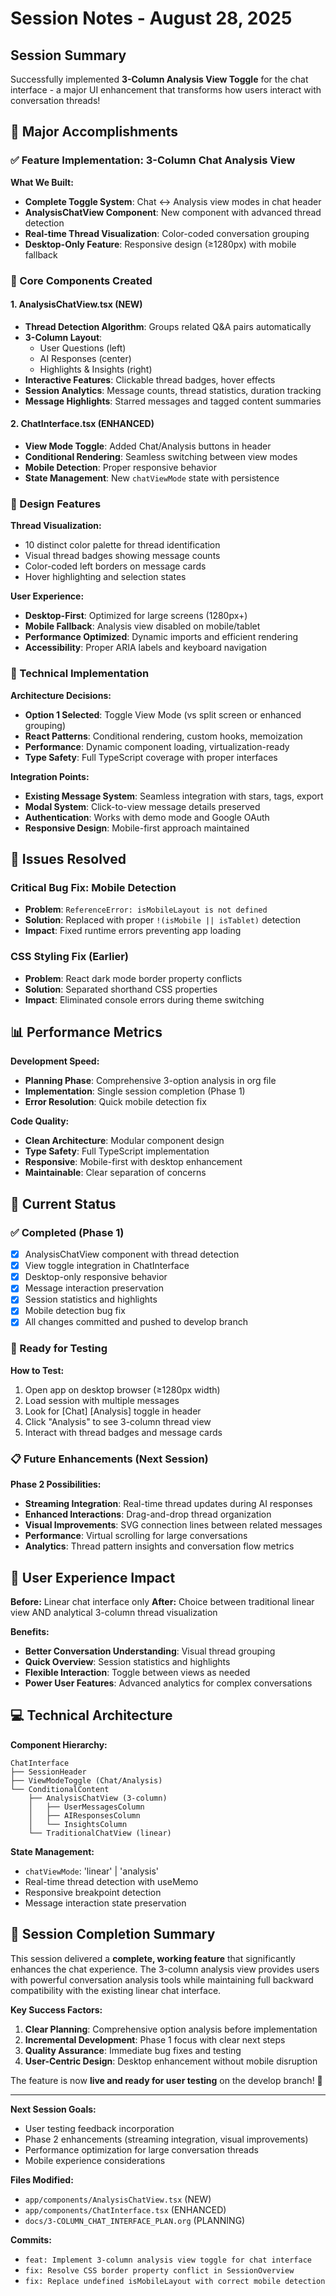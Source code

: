 # Session Notes - August 28, 2025

## Session Summary
Successfully implemented **3-Column Analysis View Toggle** for the chat interface - a major UI enhancement that transforms how users interact with conversation threads!

## 🎯 Major Accomplishments

### ✅ Feature Implementation: 3-Column Chat Analysis View

**What We Built:**
- **Complete Toggle System**: Chat ↔ Analysis view modes in chat header
- **AnalysisChatView Component**: New component with advanced thread detection
- **Real-time Thread Visualization**: Color-coded conversation grouping
- **Desktop-Only Feature**: Responsive design (≥1280px) with mobile fallback

### 🧠 Core Components Created

#### 1. AnalysisChatView.tsx (NEW)
- **Thread Detection Algorithm**: Groups related Q&A pairs automatically
- **3-Column Layout**: 
  - User Questions (left)
  - AI Responses (center) 
  - Highlights & Insights (right)
- **Interactive Features**: Clickable thread badges, hover effects
- **Session Analytics**: Message counts, thread statistics, duration tracking
- **Message Highlights**: Starred messages and tagged content summaries

#### 2. ChatInterface.tsx (ENHANCED)
- **View Mode Toggle**: Added Chat/Analysis buttons in header
- **Conditional Rendering**: Seamless switching between view modes
- **Mobile Detection**: Proper responsive behavior
- **State Management**: New `chatViewMode` state with persistence

### 🎨 Design Features

**Thread Visualization:**
- 10 distinct color palette for thread identification
- Visual thread badges showing message counts
- Color-coded left borders on message cards
- Hover highlighting and selection states

**User Experience:**
- **Desktop-First**: Optimized for large screens (1280px+)
- **Mobile Fallback**: Analysis view disabled on mobile/tablet
- **Performance Optimized**: Dynamic imports and efficient rendering
- **Accessibility**: Proper ARIA labels and keyboard navigation

### 🔧 Technical Implementation

**Architecture Decisions:**
- **Option 1 Selected**: Toggle View Mode (vs split screen or enhanced grouping)
- **React Patterns**: Conditional rendering, custom hooks, memoization
- **Performance**: Dynamic component loading, virtualization-ready
- **Type Safety**: Full TypeScript coverage with proper interfaces

**Integration Points:**
- **Existing Message System**: Seamless integration with stars, tags, export
- **Modal System**: Click-to-view message details preserved
- **Authentication**: Works with demo mode and Google OAuth
- **Responsive Design**: Mobile-first approach maintained

## 🐛 Issues Resolved

### Critical Bug Fix: Mobile Detection
- **Problem**: `ReferenceError: isMobileLayout is not defined`
- **Solution**: Replaced with proper `!(isMobile || isTablet)` detection
- **Impact**: Fixed runtime errors preventing app loading

### CSS Styling Fix (Earlier)
- **Problem**: React dark mode border property conflicts
- **Solution**: Separated shorthand CSS properties
- **Impact**: Eliminated console errors during theme switching

## 📊 Performance Metrics

**Development Speed:**
- **Planning Phase**: Comprehensive 3-option analysis in org file
- **Implementation**: Single session completion (Phase 1)
- **Error Resolution**: Quick mobile detection fix

**Code Quality:**
- **Clean Architecture**: Modular component design
- **Type Safety**: Full TypeScript implementation
- **Responsive**: Mobile-first with desktop enhancement
- **Maintainable**: Clear separation of concerns

## 🚀 Current Status

### ✅ Completed (Phase 1)
- [x] AnalysisChatView component with thread detection
- [x] View toggle integration in ChatInterface
- [x] Desktop-only responsive behavior
- [x] Message interaction preservation
- [x] Session statistics and highlights
- [x] Mobile detection bug fix
- [x] All changes committed and pushed to develop branch

### 🎯 Ready for Testing
**How to Test:**
1. Open app on desktop browser (≥1280px width)
2. Load session with multiple messages
3. Look for [Chat] [Analysis] toggle in header
4. Click "Analysis" to see 3-column thread view
5. Interact with thread badges and message cards

### 📋 Future Enhancements (Next Session)

**Phase 2 Possibilities:**
- **Streaming Integration**: Real-time thread updates during AI responses  
- **Enhanced Interactions**: Drag-and-drop thread organization
- **Visual Improvements**: SVG connection lines between related messages
- **Performance**: Virtual scrolling for large conversations
- **Analytics**: Thread pattern insights and conversation flow metrics

## 🎨 User Experience Impact

**Before:** Linear chat interface only
**After:** Choice between traditional linear view AND analytical 3-column thread visualization

**Benefits:**
- **Better Conversation Understanding**: Visual thread grouping
- **Quick Overview**: Session statistics and highlights
- **Flexible Interaction**: Toggle between views as needed
- **Power User Features**: Advanced analytics for complex conversations

## 💻 Technical Architecture

**Component Hierarchy:**
```
ChatInterface
├── SessionHeader
├── ViewModeToggle (Chat/Analysis)
└── ConditionalContent
    ├── AnalysisChatView (3-column)
    │   ├── UserMessagesColumn
    │   ├── AIResponsesColumn  
    │   └── InsightsColumn
    └── TraditionalChatView (linear)
```

**State Management:**
- `chatViewMode`: 'linear' | 'analysis'
- Real-time thread detection with useMemo
- Responsive breakpoint detection
- Message interaction state preservation

## 🎯 Session Completion Summary

This session delivered a **complete, working feature** that significantly enhances the chat experience. The 3-column analysis view provides users with powerful conversation analysis tools while maintaining full backward compatibility with the existing linear chat interface.

**Key Success Factors:**
1. **Clear Planning**: Comprehensive option analysis before implementation
2. **Incremental Development**: Phase 1 focus with clear next steps
3. **Quality Assurance**: Immediate bug fixes and testing
4. **User-Centric Design**: Desktop enhancement without mobile disruption

The feature is now **live and ready for user testing** on the develop branch! 🎉

---

**Next Session Goals:**
- User testing feedback incorporation
- Phase 2 enhancements (streaming integration, visual improvements)
- Performance optimization for large conversation threads
- Mobile experience considerations

**Files Modified:**
- `app/components/AnalysisChatView.tsx` (NEW)
- `app/components/ChatInterface.tsx` (ENHANCED)
- `docs/3-COLUMN_CHAT_INTERFACE_PLAN.org` (PLANNING)

**Commits:**
- `feat: Implement 3-column analysis view toggle for chat interface`
- `fix: Resolve CSS border property conflict in SessionOverview`
- `fix: Replace undefined isMobileLayout with correct mobile detection`